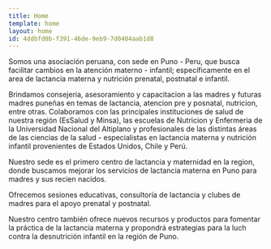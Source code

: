 ```yaml
---
title: Home
template: home
layout: home
id: 4ddbfd0b-f391-46de-9eb9-7d0404aab1d8
---
```

Somos una asociación peruana, con sede en Puno - Peru, que busca facilitar cambios en la atención materno - infantil; específicamente en el area de lactancia materna y nutrición prenatal, postnatal e infantil.  

Brindamos consejeria, asesoramiento y capacitacion a las madres y futuras madres puneñas en temas de lactancia, atencion pre y posnatal, nutricion, entre otras.
Colaboramos con las principales instituciones de salud de nuestra región (EsSalud y Minsa), las escuelas de Nutricion y Enfermeria de la Universidad Nacional del Altiplano y profesionales de las distintas áreas de las ciencias de la salud - especialistas en lactancia materna y nutrición infantil provenientes de Estados Unidos, Chile y Perú.  

Nuestro sede es el primero centro de lactancia  y maternidad en la region, donde buscamos mejorar los servicios de lactancia materna en Puno para madres y sus recien nacidos.

Ofrecemos sesiones educativas, consultoría de lactancia y clubes de madres para el apoyo prenatal y postnatal.

Nuestro centro también ofrece nuevos recursos y productos para fomentar la práctica de la lactancia materna y propondrá estrategias para la luch contra la desnutrición infantil en la región de Puno.  
